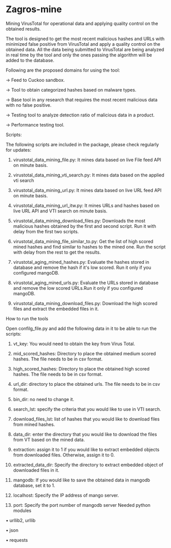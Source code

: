# Zagros-mine
Mining VirusTotal for operational data and applying quality control on the obtained results.

The tool is designed to get the most recent malicious hashes and URLs with minimized false positive from VirusTotal and apply a quality control on the obtained data. All the data being submitted to VirusTotal are being analyzed in real time by the tool and only the ones passing the algorithm will be added to the database. 


Following are the proposed domains for using the tool: 

-> Feed to Cuckoo sandbox. 

-> Tool to obtain categorized hashes based on malware types. 

-> Base tool in any research that requires the most recent malicious data with no false positive. 

-> Testing tool to analyze detection ratio of malicious data in a product. 

-> Performance testing tool.


Scripts:

The following scripts are included in the package, please check regularly for updates:

1.	virustotal_data_mining_file.py: It mines data based on live File feed API on minute basis. 

2.	virustotal_data_mining_vti_search.py: It mines data based on the applied vti search

3.	virustotal_data_mining_url.py: It mines data based on live URL feed API on minute basis.

4.  virustotal_data_mining_url_itw.py: It mines URLs and hashes based on live URL API and VTI search on minute basis.

5.  virustotal_data_mining_download_files.py: Downloads the most malicious hashes obtained by the first and second script. Run it with delay from the first two scripts.

6.  virustotal_data_mining_file_similar_to.py: Get the list of high scored mined hashes and find similar to hashes to the mined one. Run the script with delay from the rest to get the results.

7. virustotal_aging_mined_hashes.py: Evaluate the hashes stored in database and remove the hash if it's low scored. Run it only if you configured mangoDB.

8. virustotal_aging_mined_urls.py: Evaluate the URLs stored in database and remove the low scored URLs.Run it only if you configured mangoDB.

9. virustotal_data_mining_download_files.py: Download the high scored files and extract the embedded files in it.

How to run the tools

Open confilg_file.py and add the following data in it to be able to run the scripts:

1.	vt_key: You would need to obtain the key from Virus Total.

2.	mid_scored_hashes: Directory to place the obtained medium scored hashes. The file needs to be in csv format.

3.	high_scored_hashes: Directory to place the obtained high scored hashes. The file needs to be in csv format.

4.	url_dir: directory to place the obtained urls. The file needs to be in csv format.

5.	bin_dir: no need to change it.

6.	search_lst: specify the criteria that you would like to use in VTI search.

7.   download_files_lst: list of hashes that you would like to download files from mined hashes. 

8.   data_dir: enter the directory that you would like to download the files from VT based on the mined data.

9.   extraction: assign it to 1 if you would like to extract embedded objects from downloaded files. Otherwise, assign it to 0.

10.  extracted_data_dir: Specify the directory to extract embedded object of downloaded files in it.

11.  mangodb: If you would like to save the obtained data in mangodb database, set it to 1.

12. localhost: Specify the IP address of mango server.

13. port: Specify the port number of mangodb server
Needed python modules

•	urllib2, urllib

•	json

•	requests

